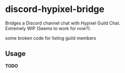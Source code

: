 # discord-hypixel-bridge
Bridges a Discord channel chat with Hypixel Guild Chat.  
Extremely WIP (Seems to work for now?).

some broken code for listing guild members

## Usage
**TODO**

